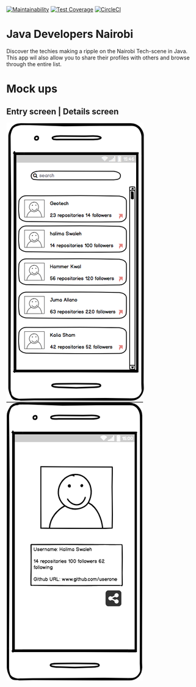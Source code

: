 [![Maintainability](https://api.codeclimate.com/v1/badges/2155307b6924881d976d/maintainability)](https://codeclimate.com/github/simiyu1/JavaDevsNairobi/maintainability) [![Test Coverage](https://api.codeclimate.com/v1/badges/2155307b6924881d976d/test_coverage)](https://codeclimate.com/github/simiyu1/JavaDevsNairobi/test_coverage) [![CircleCI](https://circleci.com/gh/simiyu1/JavaDevsNairobi.svg?style=svg)](https://circleci.com/gh/simiyu1/JavaDevsNairobi)

# Java Developers Nairobi

Discover the techies making a ripple on the Nairobi Tech-scene in Java. This app wil
also allow you to share their profiles with others and browse through the entire list.

# Mock ups

## Entry screen             |  Details screen
![Entry screen](https://github.com/simiyu1/JavaDevsNairobi/blob/ch-link-wireframes-to-readme-158791077/wireframes/userlistsmall.png)  ![Entry screen](https://github.com/simiyu1/JavaDevsNairobi/blob/ch-link-wireframes-to-readme-158791077/wireframes/userprofilesmall.png)